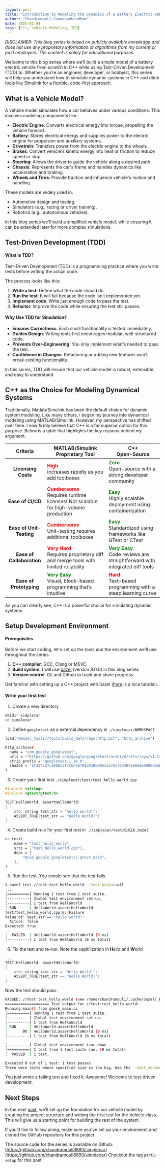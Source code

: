 ```yaml
---
layout: post
title: "Introduction to Modeling the Dynamics of a Battery Electric Vehicle in C++"
author: "Chandramouli Gnanasambandham"
date: 2025-01-04
tags: [C++, Vehicle Modeling, TDD]
---
```


*DISCLAIMER: This blog series is based on publicly available knowledge and does
not use any proprietary information or algorithms from my current or past
employers. The content is solely for educational purposes.*

Welcome to this blog series where we’ll build a simple model of a battery
electric vehicle from scratch in C++ while using Test-Driven Development (TDD)
to. Whether you're an engineer, developer, or hobbyist, this series will help
you understand how to simulate dynamic systems in C++ and ditch tools like
Simulink for a flexible, code-first approach.

## What is a Vehicle Model?

A vehicle model simulates how a car behaves under various conditions. This
involves modeling components like:

* **Electric Engine**: Converts electrical energy into torque, propelling the
  vehicle forward.
* **Battery**: Stores electrical energy and supplies power to the electric engine
  for propulsion and auxiliary systems.
* **Drivetrain**: Transfers power from the electric engine to the wheels.
* **Brakes**: Convert vehicle's kinetic energy into heat or friction to reduce
  speed or stop.
* **Steering**: Allows the driver to guide the vehicle along a desired path. 
* **Chassis**: Represents the car's frame and handles dynamics like acceleration
  and braking.
* **Wheels and Tires**: Provide traction and influence vehicle's motion and
  handling.

These models are widely used in:

* Automotive design and testing.
* Simulators (e.g., racing or driver training).
* Robotics (e.g., autonomous vehicles).

In this blog series we’ll build a simplified vehicle model, while ensuring it
can be extended later for more complex simulations.

## Test-Driven Development (TDD)

#### What Is TDD?

Test-Driven Development (TDD) is a programming practice where you write tests
before writing the actual code.

The process looks like this:
1. **Write a test**: Define what the code should do.
2. **Run the test**: It will fail because the code isn’t implemented yet.
3. **Implement code**: Write just enough code to pass the test.
4. **Refactor**: Improve the code while ensuring the test still passes.

#### Why Use TDD for Simulation?
- **Ensures Correctness**: Each small functionality is tested immediately.
- **Guides Design**: Writing tests first encourages modular, well-structured
  code.
- **Prevents Over-Engineering**: You only implement what’s needed to pass the
  test.
- **Confidence in Changes**: Refactoring or adding new features won’t break
  existing functionality.

In this series, TDD will ensure that our vehicle model is robust, extensible,
and easy to understand.

## C++ as the Choice for Modeling Dynamical Systems

Traditionally, Matlab/Simulink has been the default choice for dynamic system
modeling. Like many others, I began my journey into dynamical modeling using
MATLAB/Simulink. However, my perspective has shifted over time. I now firmly
believe that C++ is a far superior option for this purpose. Below is a table
that highlights the key reasons behind my argument.

| **Criteria**              | **MATLAB/Simulink <br> Proprietary Tool**                                                                             | **C++ <br> Open-Source**                                                                   |
|:-------------------------:|-----------------------------------------------------------------------------------------------------------------------|-----------------------------------------------------------------------------------------------------------------|
| **Licensing Costs**       | <span style="color:red">**High**</span> <br> Increases rapidly as you add toolboxes                                   | <span style="color:green">**Zero**</span> <br> Open-source with a strong developer community                    |
| **Ease of CI/CD**         | <span style="color:red">**Cumbersome**</span> <br> Requires runtime licenses! Not scalable for high-volume production | <span style="color:green">**Easy**</span> <br> Highly scalable deployment using containerization                |
| **Ease of Unit-Testing**  | <span style="color:red">**Cumbersome**</span> <br> Unit-testing requires additional toolboxes                         | <span style="color:green">**Easy**</span> <br> Standardized using frameworks like GTest or CTest                |
| **Ease of Collaboration** | <span style="color:red">**Very Hard**</span> <br> Requires proprietary diff and merge tools with limited reliability  | <span style="color:green">**Very Easy**</span> <br> Code reviews are straightforward with integrated diff tools |
| **Ease of Prototyping**   | <span style="color:green">**Very Easy**</span> <br> Visual, block-based programming that’s intuitive                  | <span style="color:red">**Hard**</span> <br> Text-based programming with a steep learning curve                 |

As you can clearly see, C++ is a powerful choice for simulating dynamic systems.

## Setup Development Environment

#### Prerequisites

Before we start coding, let's set up the tools and the environment we'll use throughout the series.

1. **C++ compiler**: GCC, Clang or MSVC
2. **Build system**: I will use [bazel](https://bazel.build/install) (version 8.0.0) in this blog series
3. **Version control**: Git and Github to track and share progress.

Get familiar with setting up a C++ project with bazel ([here](https://bazel.build/start/cpp) is a nice tutorial).

#### Write your first test 

1. Create a new directory
```bash
mkidir simplecar
cd simplecar
```
2. Define `googletest` as a external dependency in `./simplecar/WORKSPACE`
```bash
load("@bazel_tools//tools/build_defs/repo:http.bzl", "http_archive")

http_archive(
  name = "com_google_googletest",
  urls = ["https://github.com/google/googletest/archive/refs/tags/v1.14.0.zip"],
  strip_prefix = "googletest-1.14.0",
  sha256 = "1f357c27ca988c3f7c6b4bf68a9395005ac6761f034046e9dde0896e3aba00e4",
)
```

3. Create your first test `./simplecar/test/test_hello_world.cpp`
```c++
#include <string>
#include <gtest/gtest.h>

TEST(HelloWorld, assertHelloWorld)
{
    std::string test_str = "hello world!";
    ASSERT_TRUE(test_str == "Hello World!")
}
```
4. Create build rule for your first test in `./simplecar/test/BUILD.bazel`
```bash
cc_test(
    name = "test_hello_world",
    srcs = ["test_hello_world.cpp"],
    deps = [
        "@com_google_googletest//:gtest_main",
    ],
)
```
5. Run the test. You should see that the test fails. 
```bash
$ bazel test //test:test_hello_world --test_output=all
...
[==========] Running 1 test from 1 test suite.
[----------] Global test environment set-up.
[----------] 1 test from HelloWorld 
[ RUN      ] HelloWorld.assertHelloWorld
test/test_hello_world.cpp:6: Failure
Value of: test_str == "hello world!"
  Actual: false
Expected: true

[  FAILED  ] HelloWorld.assertHelloWorld (0 ms)
[----------] 1 test from HelloWorld (0 ms total)
```

6. Fix the test and re-run. Note the capitilization in **H**ello and **W**orld
```c++
...
TEST(HelloWorld, assertHelloWorld)
{
    std::string test_str = "Hello World!";
    ASSERT_TRUE(test_str == "Hello World!")
}
```
Now the test should pass
```bash
PASSED: //test:test_hello_world (see /home/chandramouli/.cache/bazel/_bazel_chandramouli/7cdf1cc68eba8c4eb7bc299947d9a9be/execroot/__main__/bazel-out/k8-fastbuild/testlogs/test/test_hello_world/test.log)
==================== Test output for //test:test_hello_world:
Running main() from gmock_main.cc
[==========] Running 1 test from 1 test suite.
[----------] Global test environment set-up.
[----------] 1 test from HelloWorld
[ RUN      ] HelloWorld.assertHelloWorld
[       OK ] HelloWorld.assertHelloWorld (0 ms)
[----------] 1 test from HelloWorld (0 ms total)

[----------] Global test environment tear-down
[==========] 1 test from 1 test suite ran. (0 ms total)
[  PASSED  ] 1 test.

Executed 0 out of 1 test: 1 test passes.
There were tests whose specified size is too big. Use the --test_verbose_timeout_warnings command line option to see which ones these are.
```

You just wrote a failing test and fixed it. Awesome! Welcome to test-driven
development.


## Next Steps

In the next
[post](./_posts/2025-01-10-setting-up-simplecar-project-structure.md), we’ll
set up the foundation for our vehicle model by creating the project structure
and writing the first test for the Vehicle class. This will give us a starting
point for building the rest of the system.

If you’d like to follow along, make sure you’ve set up your environment and
cloned the GitHub repository for this project.

The source code for the series is available on Github:
[https://github.com/chandramouli6890/simplecar](https://github.com/chandramouli6890/simplecar)
Checkout the tag `part1-setup` for this post
